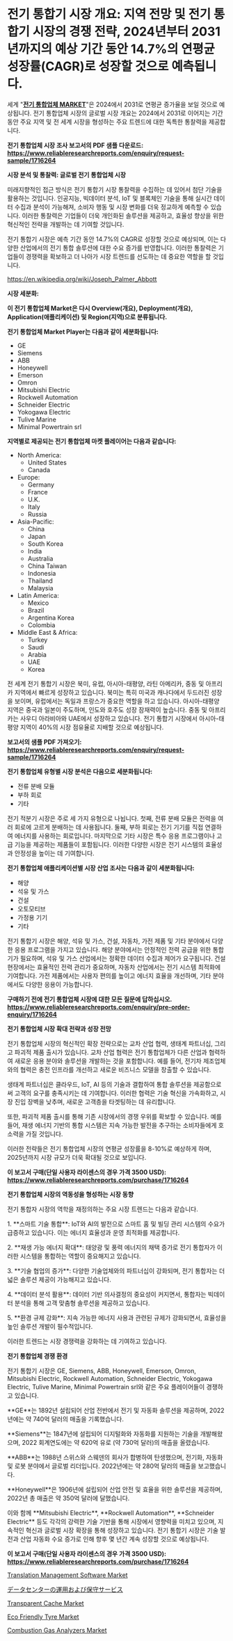 <p><h1>전기 통합기 시장 개요: 지역 전망 및 전기 통합기 시장의 경쟁 전략, 2024년부터 2031년까지의 예상 기간 동안 14.7%의 연평균 성장률(CAGR)로 성장할 것으로 예측됩니다.</h1></p><p>세계 "<strong><a href="https://www.reliableresearchreports.com/electrical-integrators-r1716264">전기 통합업체 MARKET</a></strong>"은 2024에서 2031로 연평균 증가율을 보일 것으로 예상됩니다. 전기 통합업체 시장의 글로벌 시장 개요는 2024에서 2031로 이어지는 기간 동안 주요 지역 및 전 세계 시장을 형성하는 주요 트렌드에 대한 독특한 통찰력을 제공합니다.</p>
<p><strong>전기 통합업체 시장 조사 보고서의 PDF 샘플 다운로드: <a href="https://www.reliableresearchreports.com/enquiry/request-sample/1716264">https://www.reliableresearchreports.com/enquiry/request-sample/1716264</a></strong></p>
<p><strong>시장 분석 및 통찰력: 글로벌 전기 통합업체 시장</strong></p>
<p><p>미래지향적인 접근 방식은 전기 통합기 시장 통찰력을 수집하는 데 있어서 첨단 기술을 활용하는 것입니다. 인공지능, 빅데이터 분석, IoT 및 블록체인 기술을 통해 실시간 데이터 수집과 분석이 가능해져, 소비자 행동 및 시장 변화를 더욱 정교하게 예측할 수 있습니다. 이러한 통찰력은 기업들이 더욱 개인화된 솔루션을 제공하고, 효율성 향상을 위한 혁신적인 전략을 개발하는 데 기여할 것입니다. </p><p>전기 통합기 시장은 예측 기간 동안 14.7%의 CAGR로 성장할 것으로 예상되며, 이는 다양한 산업에서의 전기 통합 솔루션에 대한 수요 증가를 반영합니다. 이러한 통찰력은 기업들이 경쟁력을 확보하고 더 나아가 시장 트렌드를 선도하는 데 중요한 역할을 할 것입니다.</p></p>
<p><a href="%7CAUTHORITHY_DOMAIN_URL%7C">https://en.wikipedia.org/wiki/Joseph_Palmer_Abbott</a></p>
<p><strong>시장 세분화:</strong></p>
<p><strong>이 전기 통합업체 Market은 다시 Overview(개요), Deployment(개요), Application(애플리케이션) 및 Region(지역)으로 분류됩니다.</strong></p>
<p><strong>전기 통합업체 Market Player는 다음과 같이 세분화됩니다:</strong></p>
<p><ul><li>GE</li><li>Siemens</li><li>ABB</li><li>Honeywell</li><li>Emerson</li><li>Omron</li><li>Mitsubishi Electric</li><li>Rockwell Automation</li><li>Schneider Electric</li><li>Yokogawa Electric</li><li>Tulive Marine</li><li>Minimal Powertrain srl</li></ul></p>
<p><strong>지역별로 제공되는 전기 통합업체 마켓 플레이어는 다음과 같습니다:</strong></p>
<p><ul>
    <li>
        North America:
        <ul>
            <li>United States</li>
            <li>Canada</li>
        </ul>
    </li>
    <li>
        Europe:
        <ul>
            <li>Germany</li>
            <li>France</li>
            <li>U.K.</li>
            <li>Italy</li>
            <li>Russia</li>
        </ul>
    </li>
    <li>
        Asia-Pacific:
        <ul>
            <li>China</li>
            <li>Japan</li>
            <li>South Korea</li>
            <li>India</li>
            <li>Australia</li>
            <li>China Taiwan</li>
            <li>Indonesia</li>
            <li>Thailand</li>
            <li>Malaysia</li>
        </ul>
    </li>
    <li>
        Latin America:
        <ul>
            <li>Mexico</li>
            <li>Brazil</li>
            <li>Argentina Korea</li>
            <li>Colombia</li>
        </ul>
    </li>
    <li>
        Middle East & Africa:
        <ul>
            <li>Turkey</li>
            <li>Saudi</li>
            <li>Arabia</li>
            <li>UAE</li>
            <li>Korea</li>
        </ul>
    </li>
    </ul></p>
<p><p>전 세계 전기 통합기 시장은 북미, 유럽, 아시아-태평양, 라틴 아메리카, 중동 및 아프리카 지역에서 빠르게 성장하고 있습니다. 북미는 특히 미국과 캐나다에서 두드러진 성장을 보이며, 유럽에서는 독일과 프랑스가 중요한 역할을 하고 있습니다. 아시아-태평양 지역은 중국과 일본이 주도하며, 인도와 호주도 성장 잠재력이 높습니다. 중동 및 아프리카는 사우디 아라비아와 UAE에서 성장하고 있습니다. 전기 통합기 시장에서 아시아-태평양 지역이 40%의 시장 점유율로 지배할 것으로 예상됩니다.</p></p>
<p><strong>보고서의 샘플 PDF 가져오기: <a href="https://www.reliableresearchreports.com/enquiry/request-sample/1716264">https://www.reliableresearchreports.com/enquiry/request-sample/1716264</a></strong></p>
<p><strong>전기 통합업체 유형별 시장 분석은 다음으로 세분화됩니다:</strong></p>
<p><ul><li>전류 분배 모듈</li><li>부하 회로</li><li>기타</li></ul></p>
<p><p>전기 적분기 시장은 주로 세 가지 유형으로 나뉩니다. 첫째, 전류 분배 모듈은 전력을 여러 회로에 고르게 분배하는 데 사용됩니다. 둘째, 부하 회로는 전기 기기를 직접 연결하여 에너지를 사용하는 회로입니다. 마지막으로 기타 시장은 특수 응용 프로그램이나 고급 기능을 제공하는 제품들이 포함됩니다. 이러한 다양한 시장은 전기 시스템의 효율성과 안정성을 높이는 데 기여합니다.</p></p>
<p><strong>전기 통합업체 애플리케이션별 시장 산업 조사는 다음과 같이 세분화됩니다:</strong></p>
<p><ul><li>해양</li><li>석유 및 가스</li><li>건설</li><li>오토모티브</li><li>가정용 기기</li><li>기타</li></ul></p>
<p><p>전기 통합기 시장은 해양, 석유 및 가스, 건설, 자동차, 가전 제품 및 기타 분야에서 다양한 응용 프로그램을 가지고 있습니다. 해양 분야에서는 안정적인 전력 공급을 위한 통합기가 필요하며, 석유 및 가스 산업에서는 정확한 데이터 수집과 제어가 요구됩니다. 건설 현장에서는 효율적인 전력 관리가 중요하며, 자동차 산업에서는 전기 시스템 최적화에 기여합니다. 가전 제품에서는 사용자 편의를 높이고 에너지 효율을 개선하며, 기타 분야에서도 다양한 응용이 가능합니다.</p></p>
<p><strong>구매하기 전에 전기 통합업체 시장에 대한 모든 질문에 답하십시오. <a href="https://www.reliableresearchreports.com/enquiry/pre-order-enquiry/1716264">https://www.reliableresearchreports.com/enquiry/pre-order-enquiry/1716264</a></strong></p>
<p><strong>전기 통합업체 시장 확대 전략과 성장 전망</strong></p>
<p><p>전기 통합업체 시장의 혁신적인 확장 전략으로는 교차 산업 협력, 생태계 파트너십, 그리고 파괴적 제품 출시가 있습니다. 교차 산업 협력은 전기 통합업체가 다른 산업과 협력하여 새로운 응용 분야와 솔루션을 개발하는 것을 포함합니다. 예를 들어, 전기차 제조업체와의 협력은 충전 인프라를 개선하고 새로운 비즈니스 모델을 창출할 수 있습니다. </p><p>생태계 파트너십은 클라우드, IoT, AI 등의 기술과 결합하여 통합 솔루션을 제공함으로써 고객의 요구를 충족시키는 데 기여합니다. 이러한 협력은 기술 혁신을 가속화하고, 시장 진입 장벽을 낮추며, 새로운 고객층을 타겟팅하는 데 유리합니다.</p><p>또한, 파괴적 제품 출시를 통해 기존 시장에서의 경쟁 우위를 확보할 수 있습니다. 예를 들어, 재생 에너지 기반의 통합 시스템은 지속 가능한 발전을 추구하는 소비자들에게 호소력을 가질 것입니다.</p><p>이러한 전략들은 전기 통합업체 시장의 연평균 성장률을 8-10%로 예상하게 하며, 2025년까지 시장 규모가 더욱 확대될 것으로 보입니다.</p></p>
<p><strong>이 보고서 구매(단일 사용자 라이센스의 경우 가격 3500 USD): <a href="https://www.reliableresearchreports.com/purchase/1716264">https://www.reliableresearchreports.com/purchase/1716264</a></strong></p>
<p><strong>전기 통합업체 시장의 역동성을 형성하는 시장 동향</strong></p>
<p><p>전기 통합자 시장의 역학을 재정의하는 주요 시장 트렌드는 다음과 같습니다.</p><p>1. **스마트 기술 통합**: IoT와 AI의 발전으로 스마트 홈 및 빌딩 관리 시스템의 수요가 급증하고 있습니다. 이는 에너지 효율성과 운영 최적화를 제공합니다.</p><p>2. **재생 가능 에너지 확대**: 태양광 및 풍력 에너지의 채택 증가로 전기 통합자가 이러한 시스템을 통합하는 역할이 중요해지고 있습니다.</p><p>3. **기술 협업의 증가**: 다양한 기술업체와의 파트너십이 강화되며, 전기 통합자는 더 넓은 솔루션 제공이 가능해지고 있습니다.</p><p>4. **데이터 분석 활용**: 데이터 기반 의사결정의 중요성이 커지면서, 통합자는 빅데이터 분석을 통해 고객 맞춤형 솔루션을 제공하고 있습니다.</p><p>5. **환경 규제 강화**: 지속 가능한 에너지 사용과 관련된 규제가 강화되면서, 효율성을 높인 솔루션 개발이 필수적입니다. </p><p>이러한 트렌드는 시장 경쟁력을 강화하는 데 기여하고 있습니다.</p></p>
<p><strong>전기 통합업체 경쟁 환경</strong></p>
<p><p>전기 통합기 시장은 GE, Siemens, ABB, Honeywell, Emerson, Omron, Mitsubishi Electric, Rockwell Automation, Schneider Electric, Yokogawa Electric, Tulive Marine, Minimal Powertrain srl와 같은 주요 플레이어들이 경쟁하고 있습니다. </p><p>**GE**는 1892년 설립되어 산업 전반에서 전기 및 자동화 솔루션을 제공하며, 2022년에는 약 740억 달러의 매출을 기록했습니다. </p><p>**Siemens**는 1847년에 설립되어 디지털화와 자동화를 지원하는 기술을 개발해왔으며, 2022 회계연도에는 약 620억 유로 (약 730억 달러)의 매출을 올렸습니다. </p><p>**ABB**는 1988년 스위스와 스웨덴의 회사가 합병하여 탄생했으며, 전기화, 자동화 및 로봇 분야에서 글로벌 리더입니다. 2022년에는 약 280억 달러의 매출을 보고했습니다. </p><p>**Honeywell**은 1906년에 설립되어 산업 안전 및 효율을 위한 솔루션을 제공하며, 2022년 총 매출은 약 350억 달러에 달했습니다. </p><p>이와 함께 **Mitsubishi Electric**, **Rockwell Automation**, **Schneider Electric** 등도 각각의 강력한 기술 기반을 통해 시장에서 영향력을 미치고 있으며, 지속적인 혁신과 글로벌 시장 확장을 통해 성장하고 있습니다. 전기 통합기 시장은 기술 발전과 산업 자동화 수요 증가로 인해 향후 몇 년간 계속 성장할 것으로 예상됩니다.</p></p>
<p><strong>이 보고서 구매(단일 사용자 라이센스의 경우 가격 3500 USD): <a href="https://www.reliableresearchreports.com/purchase/1716264">https://www.reliableresearchreports.com/purchase/1716264</a></strong></p>
<p><p><a href="https://github.com/DixieGrimes/Market-Research-Report-List-1/blob/main/translation-management-software-market.md">Translation Management Software Market</a></p><p><a href="https://medium.com/@ewellklocko_37130/data-center-operations-and-maintenance-service-market-%E3%81%AF-%E3%82%B3%E3%82%B9%E3%83%88%E7%AE%A1%E7%90%86%E3%81%A8%E5%8A%B9%E7%8E%87%E5%90%91%E4%B8%8A%E3%82%92%E5%84%AA%E5%85%88%E3%81%97%E3%81%BE%E3%81%99-92d96596c6d9">データセンターの運用および保守サービス</a></p><p><a href="https://github.com/abbislposival/Market-Research-Report-List-1/blob/main/transparent-cache-market.md">Transparent Cache Market</a></p><p><a href="https://issuu.com/reportprime-2/docs/eco-friendly-tyre-market-size-2030._d6762faac645ba">Eco Friendly Tyre Market</a></p><p><a href="https://www.linkedin.com/pulse/how-combustion-gas-analyzers-market-changing-from-2024-2031-kuznets-wpksc?trackingId=BYuaT97NQP%2B7bfhySNFYfg%3D%3D">Combustion Gas Analyzers Market</a></p></p>